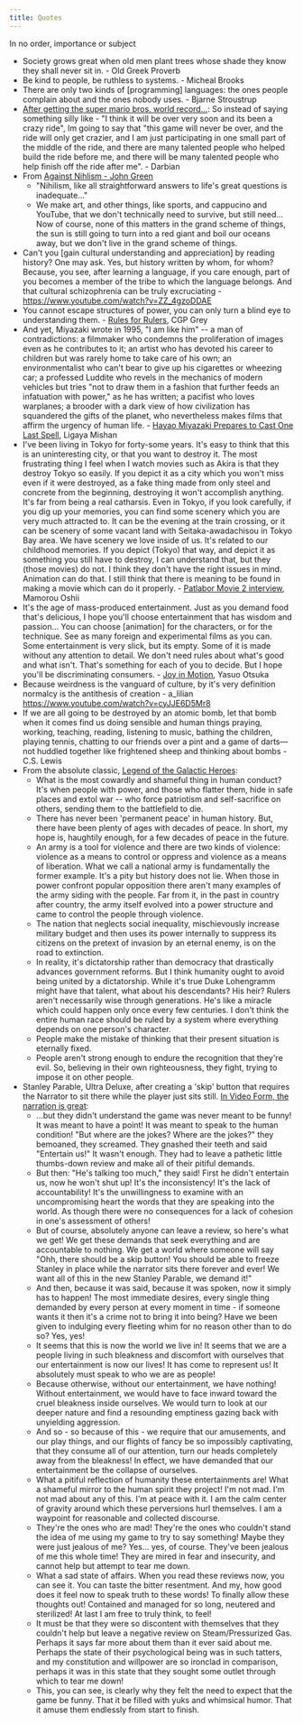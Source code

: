 ```yaml
---
title: Quotes
---
```


In no order, importance or subject

- Society grows great when old men plant trees whose shade they know they shall never sit in. - Old Greek Proverb
- Be kind to people, be ruthless to systems. - Micheal Brooks
- There are only two kinds of \[programming\] languages: the ones people complain about and the ones nobody uses. - Bjarne Stroustrup
- [After getting the super mario bros. world record...](https://youtu.be/iqlUbLasZ-M?t=3230): So instead of saying something silly like - "I think it will be over very soon and its been a crazy ride", Im going to say that "this game will never be over, and the ride will only get crazier, and I am just participating in one small part of the middle of the ride, and there are many talented people who helped build the ride before me, and there will be many talented people who help finish off the ride after me". - Darbian
- From [Against Nihlism - John Green](https://www.youtube.com/watch?v=YbyeApgIiBk)
  - "Nihilism, like all straightforward answers to life's great questions is inadequate..."
  - We make art, and other things, like sports, and cappucino and YouTube, that we don't technically need to survive, but still need... Now of course, none of this matters in the grand scheme of things, the sun is still going to turn into a red giant and boil our oceans away, but we don't live in the grand scheme of things.
- Can't you [gain cultural understanding and appreciation] by reading history? One may ask. Yes, but history written by whom, for whom? Because, you see, after learning a language, if you care enough, part of you becomes a member of the tribe to which the language belongs. And that cultural schizophrenia can be truly excruciating - <https://www.youtube.com/watch?v=ZZ_4gzoDDAE>
- You cannot escape structures of power, you can only turn a blind eye to understanding them. - [Rules for Rulers](https://www.youtube.com/watch?v=rStL7niR7gs), CGP Grey
- And yet, Miyazaki wrote in 1995, "I am like him" -- a man of contradictions: a filmmaker who condemns the proliferation of images even as he contributes to it; an artist who has devoted his career to children but was rarely home to take care of his own; an environmentalist who can't bear to give up his cigarettes or wheezing car; a professed Luddite who revels in the mechanics of modern vehicles but tries "not to draw them in a fashion that further feeds an infatuation with power," as he has written; a pacifist who loves warplanes; a brooder with a dark view of how civilization has squandered the gifts of the planet, who nevertheless makes films that affirm the urgency of human life. - [Hayao Miyazaki Prepares to Cast One Last Spell](https://www.nytimes.com/2021/11/23/t-magazine/hayao-miyazaki-studio-ghibli.html), Ligaya Mishan
- I've been living in Tokyo for forty-some years. It's easy to think that this is an uninteresting city, or that you want to destroy it. The most frustrating thing I feel when I watch movies such as Akira is that they destroy Tokyo so easily. If you depict it as a city which you won't miss even if it were destroyed, as a fake thing made from only steel and concrete from the beginning, destroying it won't accomplish anything. It's far from being a real catharsis. Even in Tokyo, if you look carefully, if you dig up your memories, you can find some scenery which you are very much attracted to. It can be the evening at the train crossing, or it can be scenery of some vacant land with Seitaka-awadachisou in Tokyo Bay area. We have scenery we love inside of us. It's related to our childhood memories. If you depict (Tokyo) that way, and depict it as something you still have to destroy, I can understand that, but they (those movies) do not. I think they don't have the right issues in mind. Animation can do that. I still think that there is meaning to be found in making a movie which can do it properly. - [Patlabor Movie 2 interview](http://www.nausicaa.net/miyazaki/interviews/m_oshii_patlabor2.html), Mamorou Oshii
- It's the age of mass-produced entertainment. Just as you demand food that's delicious, I hope you'll choose entertainment that has wisdom and passion... You can choose [animation] for the characters, or for the technique. See as many foreign and experimental films as you can. Some entertainment is very slick, but its empty. Some of it is made without any attention to detail. We don't need rules about what's good and what isn't. That's something for each of you to decide. But I hope you'll be discriminating consumers. - [Joy in Motion](https://letterboxd.com/film/yasuo-otsukas-joy-in-motion/), Yasuo Otsuka
- Because weirdness is the vanguard of culture, by it's very definition normalcy is the antithesis of creation - a_lilian <https://www.youtube.com/watch?v=cyJJE6D5Mr8>
- If we are all going to be destroyed by an atomic bomb, let that bomb when it comes find us doing sensible and human things praying, working, teaching, reading, listening to music, bathing the children, playing tennis, chatting to our friends over a pint and a game of darts—not huddled together like frightened sheep and thinking about bombs - C.S. Lewis
- From the absolute classic, [Legend of the Galactic Heroes](https://anilist.co/anime/820/Ginga-Eiyuu-Densetsu):
  - What is the most cowardly and shameful thing in human conduct? It's when people with power, and those who flatter them, hide in safe places and extol war -- who force patriotism and self-sacrifice on others, sending them to the battlefield to die.
  - There has never been 'permanent peace' in human history. But, there have been plenty of ages with decades of peace. In short, my hope is, haughtily enough, for a few decades of peace in the future.
  - An army is a tool for violence and there are two kinds of violence: violence as a means to control or oppress and violence as a means of liberation. What we call a national army is fundamentally the former example. It's a pity but history does not lie. When those in power confront popular opposition there aren't many examples of the army siding with the people. Far from it, in the past in country after country, the army itself evolved into a power structure and came to control the people through violence.
  - The nation that neglects social inequality, mischievously increase military budget and then uses its power internally to suppress its citizens on the pretext of invasion by an eternal enemy, is on the road to extinction.
  - In reality, it's dictatorship rather than democracy that drastically advances government reforms. But I think humanity ought to avoid being united by a dictatorship. While it's true Duke Lohengramm might have that talent, what about his descendants? His heir? Rulers aren't necessarily wise through generations. He's like a miracle which could happen only once every few centuries. I don't think the entire human race should be ruled by a system where everything depends on one person's character.
  - People make the mistake of thinking that their present situation is eternally fixed.
  - People aren't strong enough to endure the recognition that they're evil. So, believing in their own righteousness, they fight, trying to impose it on other people.
- Stanley Parable, Ultra Deluxe, after creating a 'skip' button that requires the Narrator to sit there while the player just sits still. [In Video Form, the narration is great](https://youtu.be/XMzYd0g7gj0?t=1258):
  - ...but they didn't understand the game was never meant to be funny! It was meant to have a point! It was meant to speak to the human condition! "But where are the jokes? Where are the jokes?" they bemoaned, they screamed. They gnashed their teeth and said "Entertain us!" It wasn't enough. They had to leave a pathetic little thumbs-down review and make all of their pitiful demands.
  - But then: "He's talking too much," they said! First he didn't entertain us, now he won't shut up! It's the inconsistency! It's the lack of accountability! It's the unwillingness to examine with an uncompromising heart the words that they are speaking into the world. As though there were no consequences for a lack of cohesion in one's assessment of others!
  - But of course, absolutely anyone can leave a review, so here's what we get! We get these demands that seek everything and are accountable to nothing. We get a world where someone will say "Ohh, there should be a skip button! You should be able to freeze Stanley in place while the narrator sits there forever and ever! We want all of this in the new Stanley Parable, we demand it!"
  - And then, because it was said, because it was spoken, now it simply has to happen! The most immediate desires, every single thing demanded by every person at every moment in time - if someone wants it then it's a crime not to bring it into being? Have we been given to indulging every fleeting whim for no reason other than to do so? Yes, yes!
  - It seems that this is now the world we live in! It seems that we are a people living in such bleakness and discomfort with ourselves that our entertainment is now our lives! It has come to represent us! It absolutely must speak to who we are as people!
  - Because otherwise, without our entertainment, we have nothing! Without entertainment, we would have to face inward toward the cruel bleakness inside ourselves. We would turn to look at our deeper nature and find a resounding emptiness gazing back with unyielding aggression.
  - And so - so because of this - we require that our amusements, and our play things, and our flights of fancy be so impossibly captivating, that they consume all of our attention, turn our heads completely away from the bleakness! In effect, we have demanded that our entertainment be the collapse of ourselves.
  - What a pitiful reflection of humanity these entertainments are! What a shameful mirror to the human spirit they project! I'm not mad. I'm not mad about any of this. I'm at peace with it. I am the calm center of gravity around which these perversions hurl themselves. I am a waypoint for reasonable and collected discourse.
  - They're the ones who are mad! They're the ones who couldn't stand the idea of me using my game to try to say something! Maybe they were just jealous of me? Yes... yes, of course. They've been jealous of me this whole time! They are mired in fear and insecurity, and cannot help but attempt to tear me down.
  - What a sad state of affairs. When you read these reviews now, you can see it. You can taste the bitter resentment. And my, how good does it feel now to speak truth to these words! To finally allow these thoughts out! Contained and managed for so long, neutered and sterilized! At last I am free to truly think, to feel!
  - It must be that they were so discontent with themselves that they couldn't help but leave a negative review on Steam/Pressurized Gas. Perhaps it says far more about them than it ever said about me. Perhaps the state of their psychological being was in such tatters, and my constitution and willpower are so ironclad in comparison, perhaps it was in this state that they sought some outlet through which to tear me down!
  - This, you can see, is clearly why they felt the need to expect that the game be funny. That it be filled with yuks and whimsical humor. That it amuse them endlessly from start to finish.
